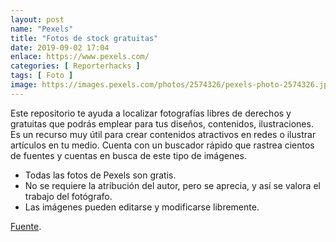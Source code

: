 ```yaml
---
layout: post
name: "Pexels"
title: "Fotos de stock gratuitas"
date: 2019-09-02 17:04
enlace: https://www.pexels.com/
categories: [ Reporterhacks ]
tags: [ Foto ]
image: https://images.pexels.com/photos/2574326/pexels-photo-2574326.jpeg?auto=compress&cs=tinysrgb&dpr=2&h=750&w=1260
---
```

Este repositorio te ayuda a localizar fotografías libres de derechos y gratuitas que podrás emplear para tus diseños, contenidos, ilustraciones. Es un recurso muy útil para crear contenidos atractivos en redes o ilustrar artículos en tu medio. Cuenta con un buscador rápido que rastrea cientos de fuentes y cuentas en busca de este tipo de imágenes.

- Todas las fotos de Pexels son gratis. 
- No se requiere la atribución del autor, pero se aprecia, y así se valora el trabajo del fotógrafo.
- Las imágenes pueden editarse y modificarse libremente. 

[Fuente](https://www.pexels.com/).

